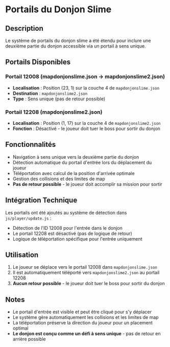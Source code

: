 # Portails du Donjon Slime

## Description
Le système de portails du donjon slime a été étendu pour inclure une deuxième partie du donjon accessible via un portail à sens unique.

## Portails Disponibles

### Portail 12008 (mapdonjonslime.json → mapdonjonslime2.json)
- **Localisation** : Position (23, 1) sur la couche 4 de `mapdonjonslime.json`
- **Destination** : `mapdonjonslime2.json`
- **Type** : Sens unique (pas de retour possible)

### Portail 12208 (mapdonjonslime2.json)
- **Localisation** : Position (1, 17) sur la couche 4 de `mapdonjonslime2.json`
- **Fonction** : Désactivé - le joueur doit tuer le boss pour sortir du donjon

## Fonctionnalités
- Navigation à sens unique vers la deuxième partie du donjon
- Détection automatique du portail d'entrée lors du déplacement du joueur
- Téléportation avec calcul de la position d'arrivée optimale
- Gestion des collisions et des limites de map
- **Pas de retour possible** - le joueur doit accomplir sa mission pour sortir

## Intégration Technique
Les portails ont été ajoutés au système de détection dans `js/player/update.js` :
- Détection de l'ID 12008 pour l'entrée dans le donjon
- Le portail 12208 est désactivé (pas de logique de retour)
- Logique de téléportation spécifique pour l'entrée uniquement

## Utilisation
1. Le joueur se déplace vers le portail 12008 dans `mapdonjonslime.json`
2. Il est automatiquement téléporté vers `mapdonjonslime2.json` au portail 12208
3. **Aucun retour possible** - le joueur doit tuer le boss pour sortir du donjon

## Notes
- Le portail d'entrée est visible et peut être cliqué pour s'y déplacer
- Le système gère automatiquement les collisions et les limites de map
- La téléportation préserve la direction du joueur pour un placement optimal
- **Le donjon est conçu comme un défi à sens unique** - pas de retour en arrière possible 